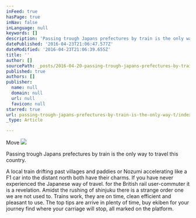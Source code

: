 ```yaml
---
inFeed: true
hasPage: true
inNav: false
inLanguage: null
keywords: []
description: 'Passing trough Japans prefectures by train is the only way to travel this country. '
datePublished: '2016-04-23T21:06:47.577Z'
dateModified: '2016-04-23T21:06:39.655Z'
title: ''
author: []
sourcePath: _posts/2016-04-20-passing-trough-japans-prefectures-by-train-is-the-only-way-t.md
published: true
authors: []
publisher:
  name: null
  domain: null
  url: null
  favicon: null
starred: true
url: passing-trough-japans-prefectures-by-train-is-the-only-way-t/index.html
_type: Article

---
```

Move
![](https://the-grid-user-content.s3-us-west-2.amazonaws.com/8a9afa91-cf2a-46df-9435-cdf75cada67f.jpg)

Passing trough Japans prefectures by train is the only way to travel this country. 

A local train drifting past villages and paddies or Nozumi accelerating like a F1 car into the distant north both have their charms. If you have never experienced the Japanese way of travel. for the British rail user-commuter it is a revelation. Amidst the rushing of shinjuku there is a strange order one we are not used to. Trains work, they are on time, clean efficient and pleasant to use. The top tips are arrive in plenty of time, buy ekiben for your journey find where your carriage will stop, all marked on the platform.